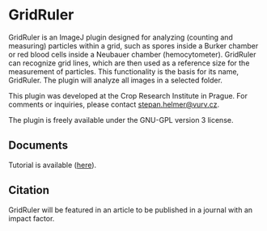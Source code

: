 # GridRuler
GridRuler is an ImageJ plugin designed for analyzing (counting and measuring) particles within a grid, such as spores inside a Burker chamber or red blood cells inside a Neubauer chamber (hemocytometer). GridRuler can recognize grid lines, which are then used as a reference size for the measurement of particles. This functionality is the basis for its name, GridRuler. The plugin will analyze all images in a selected folder.

This plugin was developed at the Crop Research Institute in Prague. For comments or inquiries, please contact stepan.helmer@vurv.cz.

The plugin is freely available under the GNU-GPL version 3 license.

## Documents 
Tutorial is available ([here](https://github.com/Stepikus/GridRuler/blob/main/Tutorial%20Grid_Ruler.pdf)).

## Citation
GridRuler will be featured in an article to be published in a journal with an impact factor.
